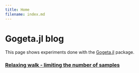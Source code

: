```yaml
---
title: Home
filename: index.md
--- 
```


# Gogeta.jl blog

This page shows experiments done with the [Gogeta.jl](https://github.com/gamma-opt/Gogeta.jl) package.

### [Relaxing walk - limiting the number of samples](relaxing-walk.md)
